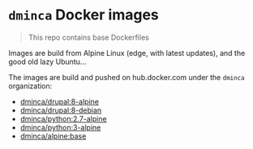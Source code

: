 # `dminca` Docker images
> This repo contains base Dockerfiles

Images are build from Alpine Linux (edge, with latest updates), and the good old
lazy Ubuntu...

The images are build and pushed on hub.docker.com under the `dminca`
organization:

- [dminca/drupal:8-alpine][1]
- [dminca/drupal:8-debian][1]
- [dminca/python:2.7-alpine][1]
- [dminca/python:3-alpine][1]
- [dminca/alpine:base][1]

[1]: https://cloud.docker.com/r/dminca/drupal:8-alpine
[2]: https://cloud.docker.com/r/dminca/drupal:8-debian
[3]: https://cloud.docker.com/r/dminca/python:2.7-alpine
[4]: https://cloud.docker.com/r/dminca/python:3-alpine
[5]: https://cloud.docker.com/r/dminca/alpine:base
